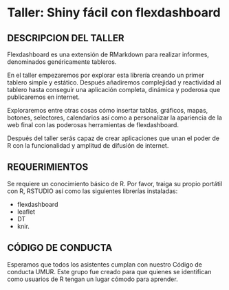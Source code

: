 # Taller: Shiny fácil con flexdashboard

## DESCRIPCION DEL TALLER
Flexdashboard es una extensión de RMarkdown para realizar informes, denominados genéricamente tableros.

En el taller empezaremos por explorar esta librería creando un primer tablero simple y  estático. Después añadiremos complejidad y reactividad al tablero hasta conseguir una aplicación completa, dinámica y poderosa que publicaremos en internet.

Exploraremos entre otras cosas cómo insertar tablas, gráficos, mapas, botones, selectores, calendarios así como a personalizar la apariencia de la web final con las poderosas herramientas de flexdashboard.

Después del taller serás capaz de crear aplicaciones que unan el poder de R con la funcionalidad y amplitud de difusión de internet. 

## REQUERIMIENTOS
Se requiere un conocimiento básico de R. 
Por favor, traiga su propio portátil con R, RSTUDIO así como las siguientes librerías instaladas:
-	flexdashboard
-	leaflet
-	DT
-	knir.

## CÓDIGO DE CONDUCTA
Esperamos que todos los asistentes cumplan con nuestro Código de conducta UMUR.
Este grupo fue creado para que quienes se identifican como usuarios de R tengan un lugar cómodo para aprender.
